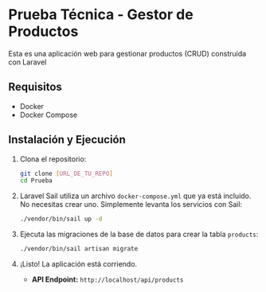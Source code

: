 # Prueba Técnica - Gestor de Productos
Esta es una aplicación web para gestionar productos (CRUD) construida con Laravel


## Requisitos

*   Docker
*   Docker Compose

## Instalación y Ejecución

1.  Clona el repositorio:
    ```bash
    git clone [URL_DE_TU_REPO]
    cd Prueba
    ```

2.  Laravel Sail utiliza un archivo `docker-compose.yml` que ya está incluido. No necesitas crear uno. Simplemente levanta los servicios con Sail:
    ```bash
    ./vendor/bin/sail up -d
    ```

3.  Ejecuta las migraciones de la base de datos para crear la tabla `products`:
    ```bash
    ./vendor/bin/sail artisan migrate
    ```

4.  ¡Listo! La aplicación está corriendo.
    *   **API Endpoint:** `http://localhost/api/products`

